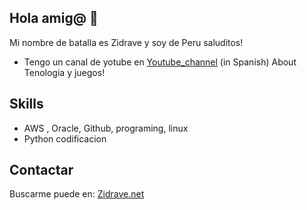 ## Hola amig@  🙌
Mi nombre de batalla es Zidrave y soy de Peru saluditos!
* Tengo un canal de yotube en [Youtube_channel](https://www.youtube.com/@zidrave) (in Spanish) About Tenologia y juegos!

## Skills
* AWS , Oracle, Github, programing, linux
* Python codificacion

## Contactar
Buscarme puede en: [Zidrave.net](https://www.zidrave.net)
